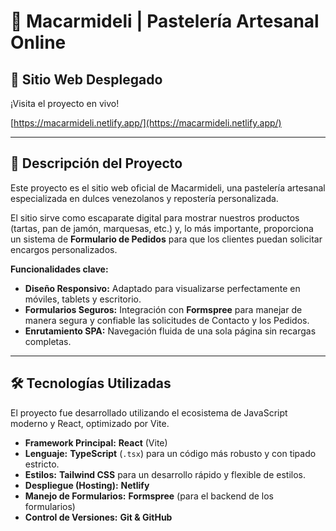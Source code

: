 # 🧁 Macarmideli | Pastelería Artesanal Online

## 🚀 Sitio Web Desplegado
¡Visita el proyecto en vivo!

[https://macarmideli.netlify.app/](https://macarmideli.netlify.app/)

---

## 🍰 Descripción del Proyecto

Este proyecto es el sitio web oficial de Macarmideli, una pastelería artesanal especializada en dulces venezolanos y repostería personalizada. 

El sitio sirve como escaparate digital para mostrar nuestros productos (tartas, pan de jamón, marquesas, etc.) y, lo más importante, proporciona un sistema de **Formulario de Pedidos** para que los clientes puedan solicitar encargos personalizados.

**Funcionalidades clave:**
* **Diseño Responsivo:** Adaptado para visualizarse perfectamente en móviles, tablets y escritorio.
* **Formularios Seguros:** Integración con **Formspree** para manejar de manera segura y confiable las solicitudes de Contacto y los Pedidos.
* **Enrutamiento SPA:** Navegación fluida de una sola página sin recargas completas.

---

## 🛠️ Tecnologías Utilizadas

El proyecto fue desarrollado utilizando el ecosistema de JavaScript moderno y React, optimizado por Vite.

* **Framework Principal:** **React** (Vite)
* **Lenguaje:** **TypeScript** (`.tsx`) para un código más robusto y con tipado estricto.
* **Estilos:** **Tailwind CSS** para un desarrollo rápido y flexible de estilos.
* **Despliegue (Hosting):** **Netlify**
* **Manejo de Formularios:** **Formspree** (para el backend de los formularios)
* **Control de Versiones:** **Git & GitHub**

